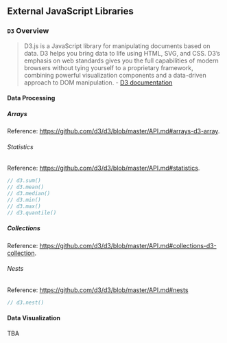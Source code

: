 ## External JavaScript Libraries

### `D3` Overview

> D3.js is a JavaScript library for manipulating documents based on data. D3 helps you bring data to life using HTML, SVG, and CSS. D3’s emphasis on web standards gives you the full capabilities of modern browsers without tying yourself to a proprietary framework, combining powerful visualization components and a data-driven approach to DOM manipulation. - [D3 documentation](https://d3js.org/)

#### Data Processing

##### Arrays

Reference: https://github.com/d3/d3/blob/master/API.md#arrays-d3-array.

###### Statistics

Reference: https://github.com/d3/d3/blob/master/API.md#statistics.

```` js
// d3.sum()
// d3.mean()
// d3.median()
// d3.min()
// d3.max()
// d3.quantile()
````

##### Collections

Reference: https://github.com/d3/d3/blob/master/API.md#collections-d3-collection.

###### Nests

Reference: https://github.com/d3/d3/blob/master/API.md#nests
```` js
// d3.nest()
````

#### Data Visualization

TBA
